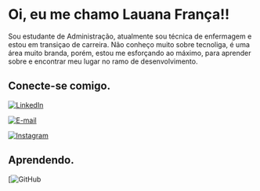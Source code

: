 # Oi, eu me chamo Lauana França!!

Sou estudante de Administração, atualmente sou técnica de enfermagem e estou em transiçao de carreira. Não conheço muito sobre tecnoliga, é uma área muito branda, porém, estou me esforçando ao máximo, para aprender sobre e encontrar meu lugar no ramo de desenvolvimento.

## Conecte-se comigo.
[![LinkedIn](https://img.shields.io/badge/LinkedIn-000?style=for-the-badge&logo=linkedin&logoColor=0E76A8)](https://www.linkedin.com/in/lauanaa-franca/)


[![E-mail](https://img.shields.io/badge/-Email-000?style=for-the-badge&logo=microsoft-outlook&logoColor=E94D5F)](mailto:lauanafranca.18@gmail.com)

[![Instagram](https://img.shields.io/badge/Instagram-000?style=for-the-badge&logo=instagram&logoColor=ffa500)](https://www.instagram.com/lauana_alves18?igsh=MWVlMGpsNTNkMWh6ZA==)


## Aprendendo.
[![GitHub](https://github.com/Lauana-F)
